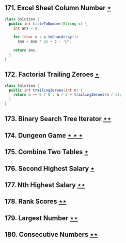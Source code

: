 ## 171. Excel Sheet Column Number [$\star$](https://leetcode.com/problems/excel-sheet-column-number)

```java
class Solution {
  public int titleToNumber(String s) {
    int ans = 0;

    for (char c : s.toCharArray())
      ans = ans * 26 + c - '@';

    return ans;
  }
}
```

## 172. Factorial Trailing Zeroes [$\star$](https://leetcode.com/problems/factorial-trailing-zeroes)

```java
class Solution {
  public int trailingZeroes(int n) {
    return n == 0 ? 0 : n / 5 + trailingZeroes(n / 5);
  }
}
```

## 173. Binary Search Tree Iterator [$\star\star$](https://leetcode.com/problems/binary-search-tree-iterator)

## 174. Dungeon Game [$\star\star\star$](https://leetcode.com/problems/dungeon-game)

## 175. Combine Two Tables [$\star$](https://leetcode.com/problems/combine-two-tables)

## 176. Second Highest Salary [$\star$](https://leetcode.com/problems/second-highest-salary)

## 177. Nth Highest Salary [$\star\star$](https://leetcode.com/problems/nth-highest-salary)

## 178. Rank Scores [$\star\star$](https://leetcode.com/problems/rank-scores)

## 179. Largest Number [$\star\star$](https://leetcode.com/problems/largest-number)

## 180. Consecutive Numbers [$\star\star$](https://leetcode.com/problems/consecutive-numbers)
